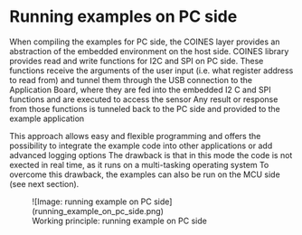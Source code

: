# Running examples on PC side
When compiling the examples for PC side, the COINES layer provides an abstraction of the embedded environment on the host side.
COINES library provides read and write functions for I2C and SPI on PC side.
These functions receive the arguments of the user input (i.e. what register address to read from) and tunnel them through the USB connection to the Application Board, where they are fed into the embedded I2 C and SPI functions and are executed to access the sensor
Any result or response from those functions is tunneled back to the PC side and provided to the example application

This approach allows easy and flexible programming and offers the possibility to integrate the example code into other applications or add advanced logging options
The drawback is that in this mode the code is not exected in real time, as it runs on a multi-tasking operating system
To overcome this drawback, the examples can also be run on the MCU side (see next section).

<figure markdown>
  ![Image: running example on PC side](running_example_on_pc_side.png)
  <figcaption>Working principle: running example on PC side</figcaption>
</figure>